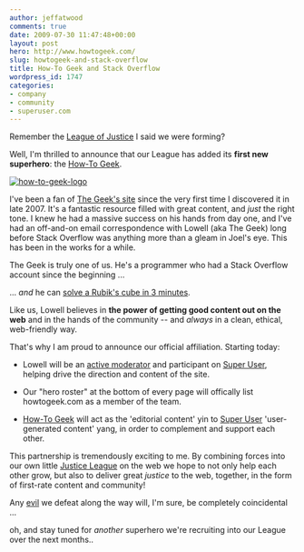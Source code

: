 ```yaml
---
author: jeffatwood
comments: true
date: 2009-07-30 11:47:48+00:00
layout: post
hero: http://www.howtogeek.com/
slug: howtogeek-and-stack-overflow
title: How-To Geek and Stack Overflow
wordpress_id: 1747
categories:
- company
- community
- superuser.com
---
```



Remember the [League of Justice](http://blog.stackoverflow.com/2009/07/why-cant-you-have-just-one-site/) I said we were forming?



Well, I'm thrilled to announce that our League has added its **first new superhero**: the [How-To Geek](http://www.howtogeek.com/).



[![how-to-geek-logo](http://blog.stackoverflow.com/wp-content/uploads/how-to-geek-logo.png)](http://www.howtogeek.com/)



I've been a fan of [The Geek's site](http://www.howtogeek.com/) since the very first time I discovered it in late 2007. It's a fantastic resource filled with great content, and _just_ the right tone. I knew he had a massive success on his hands from day one, and I've had an off-and-on email correspondence with Lowell (aka The Geek) long before Stack Overflow was anything more than a gleam in Joel's eye. This has been in the works for a while.



The Geek is truly one of us. He's a programmer who had a Stack Overflow account since the beginning ...







... _and_ he can [solve a Rubik's cube in 3 minutes](http://twitter.com/howtogeek/status/2926027208).



Like us, Lowell believes in **the power of getting good content out on the web** and in the hands of the community -- and _always_ in a clean, ethical, web-friendly way.



That's why I am proud to announce our official affiliation. Starting today:







  * Lowell will be an [active moderator](http://superuser.com/users/4102/the-how-to-geek) and participant on [Super User](http://superuser.com), helping drive the direction and content of the site.

  * Our "hero roster" at the bottom of every page will offically list howtogeek.com as a member of the team.

  * [How-To Geek](http://www.howtogeek.com/) will act as the 'editorial content' yin to [Super User](http://superuser.com) 'user-generated content' yang, in order to complement and support each other.




This partnership is tremendously exciting to me. By combining forces into our own little [Justice League](http://en.wikipedia.org/wiki/Justice_League) on the web we hope to not only help each other grow, but also to deliver great _justice_ to the web, together, in the form of first-rate content and community!



Any [evil](http://www.codinghorror.com/blog/archives/001246.html) we defeat along the way will, I'm sure, be completely coincidental ...



oh, and stay tuned for _another_ superhero we're recruiting into our League over the next months..

